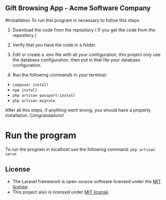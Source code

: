 

## Gift Browsing App - Acme Software Company


#Installation
To run this program is necessary to follow this steps
1. Download the code from the repository ( If you get the code from the repository )
2. Verify that you have the code in a folder.

3. Edit or create a .env file with all your configuration, this project only use the database configuration, then
put in that file your database configuration.

4. Run the following commands in your terminal:

* `composer install`
* `npm install`
* `php artisan passport:install`
* `php artisan migrate`


After all this steps, if anything went wrong,  you should have a properly installation.
Congratulations!

# Run the program
To run the program in localhost use the following command:
`php artisan serve`

## License
* The Laravel framework is open-source software licensed under the [MIT license](https://opensource.org/licenses/MIT).
* This project also is licensed under [MIT license](https://opensource.org/licenses/MIT).
